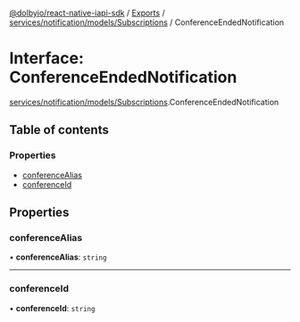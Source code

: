 [@dolbyio/react-native-iapi-sdk](../README.md) / [Exports](../modules.md) / [services/notification/models/Subscriptions](../modules/services_notification_models_Subscriptions.md) / ConferenceEndedNotification

# Interface: ConferenceEndedNotification

[services/notification/models/Subscriptions](../modules/services_notification_models_Subscriptions.md).ConferenceEndedNotification

## Table of contents

### Properties

- [conferenceAlias](services_notification_models_Subscriptions.ConferenceEndedNotification.md#conferencealias)
- [conferenceId](services_notification_models_Subscriptions.ConferenceEndedNotification.md#conferenceid)

## Properties

### conferenceAlias

• **conferenceAlias**: `string`

___

### conferenceId

• **conferenceId**: `string`
